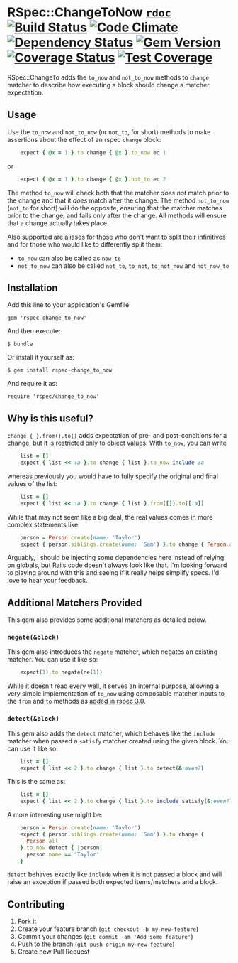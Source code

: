 # RSpec::ChangeToNow [`rdoc`](http://rubydoc.info/github/dontfidget/rspec-change_to_now/) [![Build Status](https://travis-ci.org/dontfidget/rspec-change_to_now.png)](https://travis-ci.org/dontfidget/rspec-change_to_now) [![Code Climate](https://codeclimate.com/github/dontfidget/rspec-change_to_now/badges/gpa.svg)](https://codeclimate.com/github/dontfidget/rspec-change_to_now) [![Dependency Status](https://gemnasium.com/dontfidget/rspec-change_to_now.svg)](https://gemnasium.com/dontfidget/rspec-change_to_now) [![Gem Version](https://badge.fury.io/rb/rspec-change_to_now.svg)](http://badge.fury.io/rb/rspec-change_to_now) [![Coverage Status](https://coveralls.io/repos/dontfidget/rspec-change_to_now/badge.png?branch=master)](https://coveralls.io/r/dontfidget/rspec-change_to_now?branch=master) [![Test Coverage](https://codeclimate.com/github/dontfidget/rspec-change_to_now/badges/coverage.svg)](https://codeclimate.com/github/dontfidget/rspec-change_to_now)

RSpec::ChangeTo adds the `to_now` and `not_to_now` methods to `change` matcher to describe how executing a block should change a matcher expectation.

## Usage

Use the `to_now` and `not_to_now` (or `not_to`, for short) methods to make assertions about the effect of an rspec `change` block:

```ruby
    expect { @x = 1 }.to change { @x }.to_now eq 1
```

or

```ruby
    expect { @x = 1 }.to change { @x }.not_to eq 2
```

The method `to_now` will check both that the matcher *does not* match prior to the change and that it *does* match after the change.  The method `not_to_now` (`not_to` for short) will do the opposite, ensuring that the matcher matches prior to the change, and fails only after the change.  All methods will ensure that a change actually takes place. 

Also supported are aliases for those who don't want to split their infinitives and for those who would like to differently split them:

* `to_now` can also be called as `now_to`
* `not_to_now` can also be called `not_to`, `to_not`, `to_not_now` and `not_now_to` 

## Installation

Add this line to your application's Gemfile:

    gem 'rspec-change_to_now'

And then execute:

    $ bundle

Or install it yourself as:

    $ gem install rspec-change_to_now

And require it as:

    require 'rspec/change_to_now'

## Why is this useful?

`change { }.from().to()` adds expectation of pre- and post-conditions for a change, but it is restricted only to object values.  With `to_now`, you can write

```ruby
    list = []
    expect { list << :a }.to change { list }.to_now include :a
```

 whereas previously you would have to fully specify the original and final values of the list: 

```ruby
    list = []
    expect { list << :a }.to change { list }.from([]).to([:a])
```

While that may not seem like a big deal, the real values comes in more complex statements like:

```ruby
    person = Person.create(name: 'Taylor')
    expect { person.siblings.create(name: 'Sam') }.to change { Person.all.map(&:name) }.to_now include('Taylor')
```

Arguably, I should be injecting some dependencies here instead of relying on globals, but Rails code doesn't always look like that.  I'm looking forward to playing around with this and seeing if it really helps simplify specs.  I'd love to hear your feedback.

## Additional Matchers Provided

This gem also provides some additional matchers as detailed below.

### `negate(&block)`

This gem also introduces the `negate` matcher, which negates an existing matcher.  You can use it like so:


```ruby
    expect(1).to negate(ne(1))
```

While it doesn't read every well, it serves an internal purpose, allowing a very simple implementation of `to_now` using composable matcher inputs to the `from` and `to` methods as [added in rspec 3.0](http://myronmars.to/n/dev-blog/2014/01/new-in-rspec-3-composable-matchers).

### `detect(&block)`

This gem also adds the `detect` matcher, which behaves like the `include` matcher when passed a `satisfy` matcher created using the given block.  You can use it like so:


```ruby
    list = []
    expect { list << 2 }.to change { list }.to detect(&:even?)
```

This is the same as:

```ruby
    list = []
    expect { list << 2 }.to change { list }.to include satisfy(&:even?)
```

A more interesting use might be:

```ruby
    person = Person.create(name: 'Taylor')
    expect { person.siblings.create(name: 'Sam') }.to change {
      Person.all
    }.to_now detect { |person|
      person.name == 'Taylor'
    }
```

`detect` behaves exactly like `include` when it is not passed a block and will raise an exception if passed both expected items/matchers and a block.

## Contributing

1. Fork it
2. Create your feature branch (`git checkout -b my-new-feature`)
3. Commit your changes (`git commit -am 'Add some feature'`)
4. Push to the branch (`git push origin my-new-feature`)
5. Create new Pull Request
